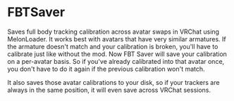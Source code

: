 # FBTSaver
Saves full body tracking calibration across avatar swaps in VRChat using MelonLoader. It works best with avatars that have very similar armatures. If the armature doesn't match and your calibration is broken, you'll have to calibrate just like without the mod.
Now FBT Saver will save your calibration on a per-avatar basis. So if you've already calibrated into that avatar once, you don't have to do it again if the previous calibration won't match.

It also saves those avatar calibrations to your disk, so if your trackers are always in the same position, it will even save across VRChat sessions.
